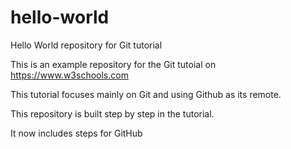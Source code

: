 # hello-world
Hello World repository for Git tutorial

This is an example repository for the Git tutoial on https://www.w3schools.com

This tutorial focuses mainly on Git and using Github as its remote.

This repository is built step by step in the tutorial.

It now includes steps for GitHub
